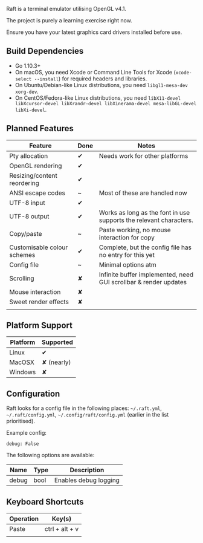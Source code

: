 Raft is a terminal emulator utilising OpenGL v4.1.

The project is purely a learning exercise right now.

Ensure you have your latest graphics card drivers installed before use.

## Build Dependencies

- Go 1.10.3+
- On macOS, you need Xcode or Command Line Tools for Xcode (`xcode-select --install`) for required headers and libraries.
- On Ubuntu/Debian-like Linux distributions, you need `libgl1-mesa-dev xorg-dev`.
- On CentOS/Fedora-like Linux distributions, you need `libX11-devel libXcursor-devel libXrandr-devel libXinerama-devel mesa-libGL-devel libXi-devel`.

## Planned Features

| Feature                     | Done | Notes |
|-----------------------------|------|-------|
| Pty allocation              | ✔    | Needs work for other platforms
| OpenGL rendering            | ✔    |
| Resizing/content reordering | ✔    | 
| ANSI escape codes           | ~    | Most of these are handled now
| UTF-8 input                 | ✔    | 
| UTF-8 output                | ✔    | Works as long as the font in use supports the relevant characters.
| Copy/paste                  | ~    | Paste working, no mouse interaction for copy
| Customisable colour schemes | ✔    | Complete, but the config file has no entry for this yet 
| Config file                 | ~    | Minimal options atm
| Scrolling                   | ✘    | Infinite buffer implemented, need GUI scrollbar & render updates
| Mouse interaction           | ✘    | 
| Sweet render effects        | ✘    | 
||||

## Platform Support

| Platform | Supported  |
|----------|------------|
| Linux    | ✔
| MacOSX   | ✘ (nearly)
| Windows  | ✘

## Configuration

Raft looks for a config file in the following places: `~/.raft.yml`, `~/.raft/config.yml`, `~/.config/raft/config.yml` (earlier in the list prioritised).

Example config:
```
debug: False
```

The following options are available:

| Name          | Type    | Description            |
|---------------|---------|------------------------|
| debug         | bool    | Enables debug logging 

## Keyboard Shortcuts

| Operation | Key(s)              |
|-----------|---------------------|
| Paste     | ctrl + alt + v
|||
